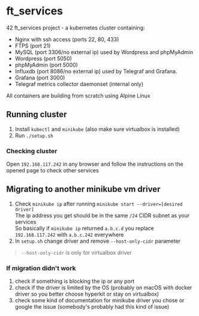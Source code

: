 # ft_services
42 ft_services project - a kubernetes cluster containing:

- Nginx with ssh access (ports 22, 80, 433)
- FTPS (port 21)
- MySQL (port 3306/no external ip) used by Wordpress and phpMyAdmin
- Wordpress (port 5050)
- phpMyAdmin (port 5000)
- Influxdb (port 8086/no external ip) used by Telegraf and Grafana.
- Grafana (port 3000)
- Telegraf metrics collector daemonset (internal only)

All containers are building from scratch using Alpine Linux

## Running cluster
1. Install `kubectl` and `minikube` (also make sure virtualbox is installed)
2. Run `./setup.sh`

### Checking cluster
Open `192.168.117.242` in any browser and follow the instructions on the opened page to check other services

## Migrating to another minikube vm driver
1. Check `minikube ip` after running `minikube start --driver=[desired driver]`\
The ip address you get should be in the same `/24` CIDR subnet as your services\
So basically if `minikube ip` returned `a.b.c.d` you replace `192.168.117.242` with `a.b.c.242` everywhere
2. In `setup.sh` change driver and remove `--host-only-cidr` parameter
>`--host-only-cidr` is only for virtualbox driver

### If migration didn't work
1. check if something is blocking the ip or any port
2. check if the driver is limited by the OS (probably on macOS with docker driver so you better choose hyperkit or stay on virtualbox)
3. check some kind of documentation for minikube driver you chose or google the issue (somebody's probably had this kind of issue)
